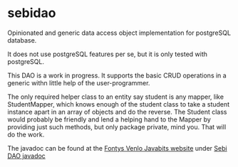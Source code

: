 # sebidao
Opinionated and generic data access object implementation for postgreSQL database.

It does not use postgreSQL features per se, but it is only tested with postgreSQL.

This DAO is a work in progress.
It supports the basic CRUD operations in a generic withn little help
of the user-programmer.

The only required helper class to an entity say student is any mapper, like StudentMapper,
which knows enough of the student class to take a student instance apart in an array
of objects and do the reverse.
The Student class would probably be friendly and lend a helping hand to the Mapper by providing just such methods, but only package private, mind you. That will do the work.

The javadoc can be found at the [Fontys Venlo Javabits website](https://javabits.fontysvenlo.org/) under 
[Sebi DAO javadoc](https://javabits.fontysvenlo.org/sebidao/apidocs/index.html)


